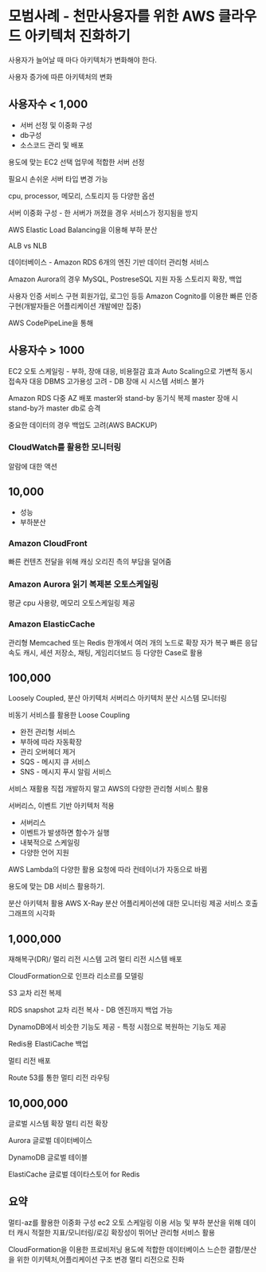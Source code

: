 # 모범사례 - 천만사용자를 위한 AWS 클라우드 아키텍처 진화하기

사용자가 늘어날 때 마다 아키텍처가 변화해야 한다.

사용자 증가에 따른 아키텍처의 변화

## 사용자수 < 1,000

- 서버 선정 및 이중화 구성
- db구성
- 소스코드 관리 및 배포

용도에 맞는 EC2 선택
업무에 적합한 서버 선정

필요시 손쉬운 서버 타입 변경 가능

cpu, processor, 메모리, 스토리지 등 다양한 옵션

서버 이중화 구성 - 한 서버가 꺼졌을 경우 서비스가 정지됨을 방지

AWS Elastic Load Balancing을 이용해 부하 분산

ALB vs NLB

데이터베이스 - Amazon RDS
6개의 엔진 기반 데이터 관리형 서비스

Amazon Aurora의 경우 MySQL, PostreseSQL 지원
자동 스토리지 확장, 백업

사용자 인증 서비스 구현
회원가입, 로그인 등등
Amazon Cognito를 이용한 빠른 인증구현(개발자들은 어플리케이션 개발에만 집중)

AWS CodePipeLine을 통해

## 사용자수 > 1000

EC2 오토 스케일링 - 부하, 장애 대응, 비용절감 효과
Auto Scaling으로 가변적 동시 접속자 대응
DBMS 고가용성 고려 - DB 장애 시 시스템 서비스 불가

Amazon RDS 다중 AZ 배포
master와 stand-by 동기식 복제
master 장애 시 stand-by가 master db로 승격

중요한 데이터의 경우 백업도 고려(AWS BACKUP)

### CloudWatch를 활용한 모니터링

알람에 대한 액션

## 10,000

- 성능
- 부하분산

### Amazon CloudFront

빠른 컨텐츠 전달을 위해 캐싱
오리진 측의 부담을 덜어줌

### Amazon Aurora 읽기 복제본 오토스케일링

평균 cpu 사용량, 메모리 오토스케일링 제공

### Amazon ElasticCache

관리형 Memcached 또는 Redis
한개에서 여러 개의 노드로 확장
자가 복구
빠른 응답 속도
캐시, 세션 저장소, 채팅, 게임리더보드 등 다양한 Case로 활용

## 100,000

Loosely Coupled, 분산 아키텍처
서버리스 아키텍처
분산 시스템 모니터링

비동기 서비스를 활용한 Loose Coupling

- 완전 관리형 서비스
- 부하에 따라 자동확장
- 관리 오버헤더 제거
- SQS - 메시지 큐 서비스
- SNS - 메시지 푸시 알림 서비스

서비스 재활용
직접 개발하지 말고 AWS의 다양한 관리형 서비스 활용

서버리스, 이벤트 기반 아키텍처 적용

- 서버리스
- 이벤트가 발생하면 함수가 실행
- 내북적으로 스케일링
- 다양한 언어 지원

AWS Lambda의 다양한 활용
요청에 따라 컨테이너가 자동으로 바뀜

용도에 맞는 DB 서비스 활용하기.

분산 아키텍처 활용
AWS X-Ray
분산 어플리케이션에 대한 모니터링 제공
서비스 호출 그래프의 시각화

## 1,000,000

재해복구(DR)/ 멀리 리전 시스템 고려
멀티 리전 시스템 배포

CloudFormation으로 인프라 리소르를 모델링

S3 교차 리전 복제

RDS snapshot 교차 리전 복사 - DB 엔진까지 백업 가능

DynamoDB에서 비슷한 기능도 제공 - 특정 시점으로 복원하는 기능도 제공

Redis용 ElastiCache 백업

멀티 리전 배포

Route 53를 통한 멀티 리전 라우팅

## 10,000,000

글로벌 시스템 확장
멀티 리전 확장

Aurora 글로벌 데이터베이스

DynamoDB 글로벌 테이블

ElastiCache 글로벌 데이타스토어 for Redis

## 요약

멀티-az를 활용한 이중화 구성
ec2 오토 스케일링 이용
서능 및 부하 분산을 위해 데이터 캐시
적절한 지표/모니터링/로깅
확장성이 뛰어난 관리형 서비스 활용

CloudFormation을 이용한 프로비저닝
용도에 적합한 데이터베이스
느슨한 결함/분산을 위한 이키텍처,어플리케이션 구조 변경
멀티 리전으로 진화
